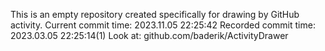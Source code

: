 This is an empty repository created specifically for drawing by GitHub activity.
Current commit time: 2023.11.05 22:25:42
Recorded commit time: 2023.03.05 22:25:14(1)
Look at: github.com/baderik/ActivityDrawer
